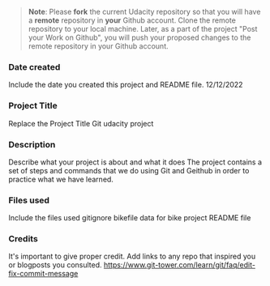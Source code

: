 >**Note**: Please **fork** the current Udacity repository so that you will have a **remote** repository in **your** Github account. Clone the remote repository to your local machine. Later, as a part of the project "Post your Work on Github", you will push your proposed changes to the remote repository in your Github account.

### Date created
Include the date you created this project and README file.
12/12/2022

### Project Title
Replace the Project Title
Git udacity project

### Description
Describe what your project is about and what it does
The project contains a set of steps and commands that we do using Git and Geithub in order to practice what we have learned.
### Files used
Include the files used
gitignore
bikefile
data for bike project
README file
### Credits
It's important to give proper credit. Add links to any repo that inspired you or blogposts you consulted.
https://www.git-tower.com/learn/git/faq/edit-fix-commit-message
